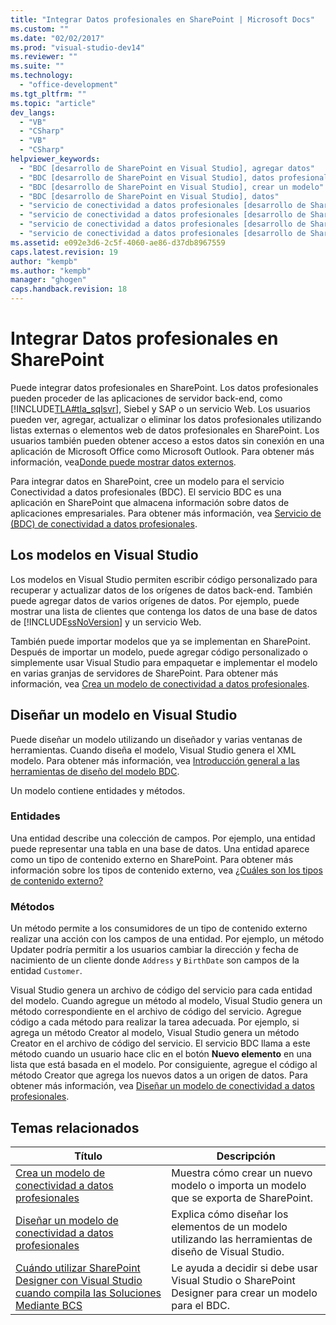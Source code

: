 ```yaml
---
title: "Integrar Datos profesionales en SharePoint | Microsoft Docs"
ms.custom: ""
ms.date: "02/02/2017"
ms.prod: "visual-studio-dev14"
ms.reviewer: ""
ms.suite: ""
ms.technology: 
  - "office-development"
ms.tgt_pltfrm: ""
ms.topic: "article"
dev_langs: 
  - "VB"
  - "CSharp"
  - "VB"
  - "CSharp"
helpviewer_keywords: 
  - "BDC [desarrollo de SharePoint en Visual Studio], agregar datos"
  - "BDC [desarrollo de SharePoint en Visual Studio], datos profesionales"
  - "BDC [desarrollo de SharePoint en Visual Studio], crear un modelo"
  - "BDC [desarrollo de SharePoint en Visual Studio], datos"
  - "servicio de conectividad a datos profesionales [desarrollo de SharePoint en Visual Studio], agregar datos"
  - "servicio de conectividad a datos profesionales [desarrollo de SharePoint en Visual Studio], datos profesionales"
  - "servicio de conectividad a datos profesionales [desarrollo de SharePoint en Visual Studio], crear un modelo"
  - "servicio de conectividad a datos profesionales [desarrollo de SharePoint en Visual Studio], datos"
ms.assetid: e092e3d6-2c5f-4060-ae86-d37db8967559
caps.latest.revision: 19
author: "kempb"
ms.author: "kempb"
manager: "ghogen"
caps.handback.revision: 18
---
```

# Integrar Datos profesionales en SharePoint
  Puede integrar datos profesionales en SharePoint.  Los datos profesionales pueden proceder de las aplicaciones de servidor back\-end, como [!INCLUDE[TLA#tla_sqlsvr](../sharepoint/includes/tlasharptla-sqlsvr-md.md)], Siebel y SAP o un servicio Web.  Los usuarios pueden ver, agregar, actualizar o eliminar los datos profesionales utilizando listas externas o elementos web de datos profesionales en SharePoint. Los usuarios también pueden obtener acceso a estos datos sin conexión en una aplicación de Microsoft Office como Microsoft Outlook.  Para obtener más información, vea[Donde puede mostrar datos externos](http://go.microsoft.com/fwlink/?LinkId=169295).  
  
 Para integrar datos en SharePoint, cree un modelo para el servicio Conectividad a datos profesionales \(BDC\).  El servicio BDC es una aplicación en SharePoint que almacena información sobre datos de aplicaciones empresariales.  Para obtener más información, vea [Servicio de \(BDC\) de conectividad a datos profesionales](http://go.microsoft.com/fwlink/?LinkID=169276).  
  
## Los modelos en Visual Studio  
 Los modelos en Visual Studio permiten escribir código personalizado para recuperar y actualizar datos de los orígenes de datos back\-end.  También puede agregar datos de varios orígenes de datos.  Por ejemplo, puede mostrar una lista de clientes que contenga los datos de una base de datos de [!INCLUDE[ssNoVersion](../sharepoint/includes/ssnoversion-md.md)] y un servicio Web.  
  
 También puede importar modelos que ya se implementan en SharePoint.  Después de importar un modelo, puede agregar código personalizado o simplemente usar Visual Studio para empaquetar e implementar el modelo en varias granjas de servidores de SharePoint.  Para obtener más información, vea [Crea un modelo de conectividad a datos profesionales](../sharepoint/creating-a-business-data-connectivity-model.md).  
  
## Diseñar un modelo en Visual Studio  
 Puede diseñar un modelo utilizando un diseñador y varias ventanas de herramientas.  Cuando diseña el modelo, Visual Studio genera el XML modelo.  Para obtener más información, vea [Introducción general a las herramientas de diseño del modelo BDC](../sharepoint/bdc-model-design-tools-overview.md).  
  
 Un modelo contiene entidades y métodos.  
  
### Entidades  
 Una entidad describe una colección de campos.  Por ejemplo, una entidad puede representar una tabla en una base de datos.  Una entidad aparece como un tipo de contenido externo en SharePoint.  Para obtener más información sobre los tipos de contenido externo, vea [¿Cuáles son los tipos de contenido externo?](http://go.microsoft.com/fwlink/?LinkId=169293)  
  
### Métodos  
 Un método permite a los consumidores de un tipo de contenido externo realizar una acción con los campos de una entidad.  Por ejemplo, un método Updater podría permitir a los usuarios cambiar la dirección y fecha de nacimiento de un cliente donde `Address` y `BirthDate` son campos de la entidad `Customer`.  
  
 Visual Studio genera un archivo de código del servicio para cada entidad del modelo.  Cuando agregue un método al modelo, Visual Studio genera un método correspondiente en el archivo de código del servicio.  Agregue código a cada método para realizar la tarea adecuada.  Por ejemplo, si agrega un método Creator al modelo, Visual Studio genera un método Creator en el archivo de código del servicio.  El servicio BDC llama a este método cuando un usuario hace clic en el botón **Nuevo elemento** en una lista que está basada en el modelo.  Por consiguiente, agregue el código al método Creator que agrega los nuevos datos a un origen de datos.  Para obtener más información, vea [Diseñar un modelo de conectividad a datos profesionales](../sharepoint/designing-a-business-data-connectivity-model.md).  
  
## Temas relacionados  
  
|Título|Descripción|  
|------------|-----------------|  
|[Crea un modelo de conectividad a datos profesionales](../sharepoint/creating-a-business-data-connectivity-model.md)|Muestra cómo crear un nuevo modelo o importa un modelo que se exporta de SharePoint.|  
|[Diseñar un modelo de conectividad a datos profesionales](../sharepoint/designing-a-business-data-connectivity-model.md)|Explica cómo diseñar los elementos de un modelo utilizando las herramientas de diseño de Visual Studio.|  
|[Cuándo utilizar SharePoint Designer con Visual Studio cuando compila las Soluciones Mediante BCS](http://go.microsoft.com/fwlink/?LinkID=183448)|Le ayuda a decidir si debe usar Visual Studio o SharePoint Designer para crear un modelo para el BDC.|  
  
  